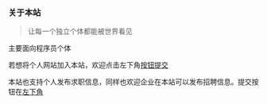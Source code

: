### 关于本站

> 让每一个独立个体都能被世界看见

主要面向程序员个体

若想将个人网站加入本站，欢迎点击左下角[按钮提交](https://scny57ff1qdh.feishu.cn/share/base/form/shrcn5GmI2UKcDC6OX16SF1f7Jb)

本站也支持个人发布求职信息，同样也欢迎企业在本站可以发布招聘信息。提交按钮在[左下角](https://scny57ff1qdh.feishu.cn/share/base/form/shrcnzjBFsP6TmSsE4GEXOH9Jie)
